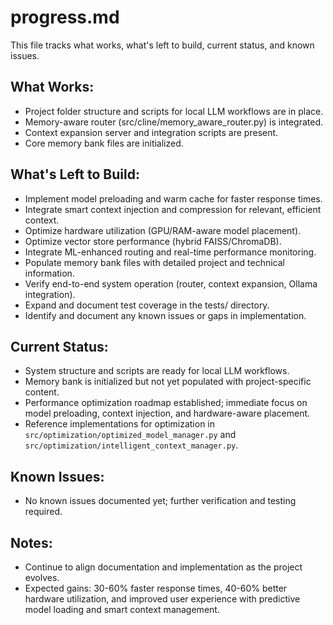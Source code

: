 # progress.md

This file tracks what works, what's left to build, current status, and known issues.

## What Works:
- Project folder structure and scripts for local LLM workflows are in place.
- Memory-aware router (src/cline/memory_aware_router.py) is integrated.
- Context expansion server and integration scripts are present.
- Core memory bank files are initialized.

## What's Left to Build:
- Implement model preloading and warm cache for faster response times.
- Integrate smart context injection and compression for relevant, efficient context.
- Optimize hardware utilization (GPU/RAM-aware model placement).
- Optimize vector store performance (hybrid FAISS/ChromaDB).
- Integrate ML-enhanced routing and real-time performance monitoring.
- Populate memory bank files with detailed project and technical information.
- Verify end-to-end system operation (router, context expansion, Ollama integration).
- Expand and document test coverage in the tests/ directory.
- Identify and document any known issues or gaps in implementation.

## Current Status:
- System structure and scripts are ready for local LLM workflows.
- Memory bank is initialized but not yet populated with project-specific content.
- Performance optimization roadmap established; immediate focus on model preloading, context injection, and hardware-aware placement.
- Reference implementations for optimization in `src/optimization/optimized_model_manager.py` and `src/optimization/intelligent_context_manager.py`.

## Known Issues:
- No known issues documented yet; further verification and testing required.

## Notes:
- Continue to align documentation and implementation as the project evolves.
- Expected gains: 30-60% faster response times, 40-60% better hardware utilization, and improved user experience with predictive model loading and smart context management.
